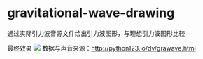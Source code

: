 # gravitational-wave-drawing
通过实际引力波音源文件绘出引力波图形，与理想引力波图形比较

最终效果
![](https://github.com/Leotemp/gravitational-wave-drawing/blob/master/Gravitational_Waves_Original.png)
数据与声音来源：http://python123.io/dv/grawave.html
